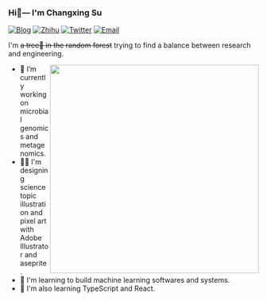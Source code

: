 ###  Hi👋— I'm Changxing Su

[![Blog](https://img.shields.io/badge/Blog-F0773A?style=flat-square&logo=firefox-browser&logoColor=white)](https://sucx.site)
[![Zhihu](https://img.shields.io/badge/-Zhihu-136BFB?style=flat-square&logo=Zhihu&logoColor=white)](https://www.zhihu.com/people/su-chang-xing-65)
[![Twitter](https://img.shields.io/badge/Twitter-0F141A?style=flat-square&logo=x&logoColor=white)](https://x.com/ChangxingSu)
[![Email](https://img.shields.io/badge/Email-EA4335?style=flat-square&logo=gmail&logoColor=white)](mailto:changxingsu42@gmail.com)

I'm ~~a tree🌳 in the random forest~~ trying to find a balance between research and engineering.
<br/>

<a href="https://gitstar-ranking.com/ChangxingSu">
<img src="https://github-readme-stats.vercel.app/api?username=ChangxingSu&show_icons=true&bg_color=fff&title_color=00557f&text_color=81736d&hide_border=true&icon_color=216e39)" align="right" width=420 />
</a>

- :microscope: I’m currently working on microbial genomics and metagenomics.
- 👨‍🎨 I'm designing science topic illustration and pixel art with Adobe Illustrator and aseprite.
- 🚀 I'm learning to build machine learning softwares and systems.
- 🧐 I'm also learning TypeScript and React.
